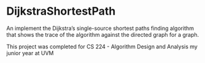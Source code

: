 # DijkstraShortestPath
An implement the Dijkstra’s single-source shortest paths finding algorithm that shows the trace of the algorithm against the directed graph for a graph.

This project was completed for CS 224 - Algorithm Design and Analysis my junior year at UVM
